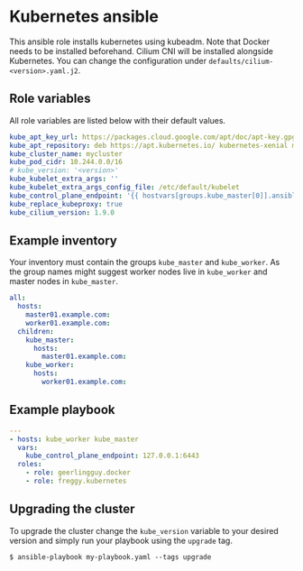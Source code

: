 Kubernetes ansible
==================

This ansible role installs kubernetes using kubeadm. Note that Docker needs to be installed beforehand.
Cilium CNI will be installed alongside Kubernetes. You can change the configuration under `defaults/cilium-<version>.yaml.j2`.

Role variables
--------------

All role variables are listed below with their default values.

```yaml
kube_apt_key_url: https://packages.cloud.google.com/apt/doc/apt-key.gpg
kube_apt_repository: deb https://apt.kubernetes.io/ kubernetes-xenial main
kube_cluster_name: mycluster
kube_pod_cidr: 10.244.0.0/16
# kube_version: '<version>'
kube_kubelet_extra_args: ''
kube_kubelet_extra_args_config_file: /etc/default/kubelet
kube_control_plane_endpoint: '{{ hostvars[groups.kube_master[0]].ansible_host }}'
kube_replace_kubeproxy: true
kube_cilium_version: 1.9.0
```

Example inventory
-----------------

Your inventory must contain the groups `kube_master` and `kube_worker`. As the group names might suggest worker nodes live in `kube_worker` and master nodes in `kube_master`.

```YAML
all:
  hosts:
    master01.example.com:
    worker01.example.com:
  children:
    kube_master:
      hosts:
        master01.example.com:
    kube_worker:
      hosts:
        worker01.example.com:
```

Example playbook
----------------

```yaml
---
- hosts: kube_worker kube_master
  vars:
    kube_control_plane_endpoint: 127.0.0.1:6443
  roles:
    - role: geerlingguy.docker
    - role: freggy.kubernetes
```

Upgrading the cluster
---------------------

To upgrade the cluster change the `kube_version` variable to your desired version and simply run your playbook using the `upgrade` tag.

```
$ ansible-playbook my-playbook.yaml --tags upgrade
```
